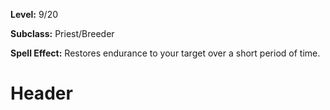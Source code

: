 <!-- TITLE: Spell: Invigor -->
<!-- SUBTITLE:  -->

**Level:** 9/20

**Subclass:** Priest/Breeder

**Spell Effect:** Restores endurance to your target over a short period of time.

# Header